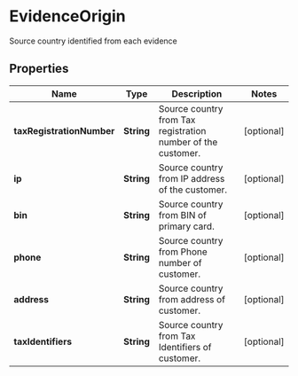 

# EvidenceOrigin

Source country identified from each evidence

## Properties

| Name | Type | Description | Notes |
|------------ | ------------- | ------------- | -------------|
|**taxRegistrationNumber** | **String** | Source country from Tax registration number of the customer. |  [optional] |
|**ip** | **String** | Source country from IP address of the customer. |  [optional] |
|**bin** | **String** | Source country from BIN of primary card. |  [optional] |
|**phone** | **String** | Source country from Phone number of customer. |  [optional] |
|**address** | **String** | Source country from address of customer. |  [optional] |
|**taxIdentifiers** | **String** | Source country from Tax Identifiers of customer. |  [optional] |



